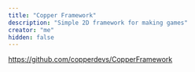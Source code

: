 ```yaml
---
title: "Copper Framework"
description: "Simple 2D framework for making games"
creator: "me"
hidden: false
---
```


https://github.com/copperdevs/CopperFramework
